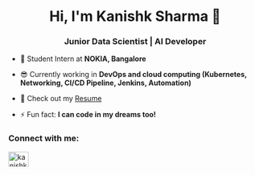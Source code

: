 <h1 align="center">Hi, I'm Kanishk Sharma 👋</h1>
<h3 align="center">Junior Data Scientist | AI Developer</h3>

- 🌱 Student Intern at **NOKIA, Bangalore**
- 😎 Currently working in **DevOps and cloud computing (Kubernetes, Networking, CI/CD Pipeline, Jenkins, Automation)**
- 🚀 Check out my [Resume](Kanishk%20Sharma%20Resume%20Jan%202024.pdf)

- ⚡ Fun fact: **I can code in my dreams too!**

<h3 align="left">Connect with me:</h3>
<p align="left">
<a href="https://linkedin.com/in/kanishksh4rma" target="blank"><img align="center" src="https://cdn.jsdelivr.net/npm/simple-icons@3.0.1/icons/linkedin.svg" alt="kanishksh4rma" height="30" width="40" /></a>
</p>
